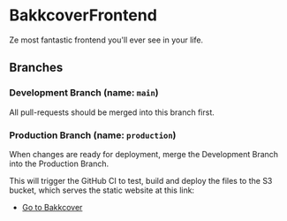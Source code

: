 # BakkcoverFrontend
Ze most fantastic frontend you'll ever see in your life.

## Branches
### Development Branch (name: `main`)
All pull-requests should be merged into this branch first.

### Production Branch (name: `production`)
When changes are ready for deployment, merge the Development Branch into the Production Branch.

This will trigger the GitHub CI to test, build and deploy the files to the S3 bucket, which serves the static website at this link:
- [Go to Bakkcover](http://bakkcover.s3-website-ap-southeast-1.amazonaws.com/auth)
